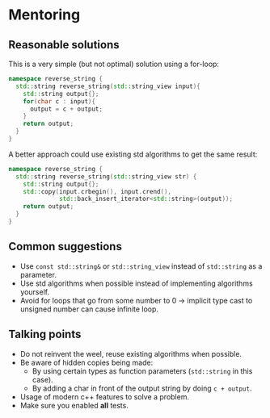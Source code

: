 # Mentoring

## Reasonable solutions

This is a very simple (but not optimal) solution using a for-loop:

```cpp
namespace reverse_string {
  std::string reverse_string(std::string_view input){
    std::string output{};
    for(char c : input){
      output = c + output;
    }
    return output;
  }
}
```

A better approach could use existing std algorithms to get the same result:

```cpp
namespace reverse_string {
  std::string reverse_string(std::string_view str) {
    std::string output{};
    std::copy(input.crbegin(), input.crend(),
              std::back_insert_iterator<std::string>(output));
    return output;
  }
}
```

## Common suggestions
 - Use `const std::string&` or `std::string_view` instead of `std::string` as a parameter.
 - Use std algorithms when possible instead of implementing algorithms yourself.
 - Avoid for loops that go from some number to 0 → implicit type cast to unsigned number can cause infinite loop.

## Talking points
 - Do not reinvent the weel, reuse existing algorithms when possible.
 - Be aware of hidden copies being made:
   - By using certain types as function parameters (`std::string` in this case).
   - By adding a char in front of the output string by doing `c + output`.
 - Usage of modern c++ features to solve a problem.
 - Make sure you enabled **all** tests.
